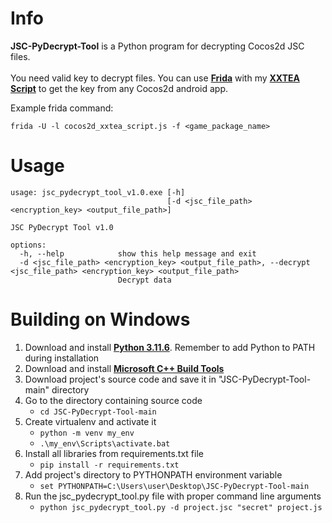 # Info

**JSC-PyDecrypt-Tool** is a Python program for decrypting Cocos2d JSC files.<br>
<br>You need valid key to decrypt files. You can use **[Frida](https://frida.re/)** with my **[XXTEA Script](https://github.com/bartlomiejduda/Tools/blob/master/NEW%20Tools/Cocos2d/cocos2d_xxtea_script.js)** to get
the key from any Cocos2d android app.

Example frida command:<br>
```
frida -U -l cocos2d_xxtea_script.js -f <game_package_name>
```

# Usage

```
usage: jsc_pydecrypt_tool_v1.0.exe [-h]
                                   [-d <jsc_file_path> <encryption_key> <output_file_path>]

JSC PyDecrypt Tool v1.0

options:
  -h, --help            show this help message and exit
  -d <jsc_file_path> <encryption_key> <output_file_path>, --decrypt <jsc_file_path> <encryption_key> <output_file_path>
                        Decrypt data
```

# Building on Windows

1. Download and install  **[Python 3.11.6](https://www.python.org/downloads/release/python-3116/)**. Remember to add Python to PATH during installation
2. Download and install **[Microsoft C++ Build Tools](https://visualstudio.microsoft.com/pl/visual-cpp-build-tools/)**
3. Download project's source code and save it in "JSC-PyDecrypt-Tool-main" directory
4. Go to the directory containing source code
   - ```cd JSC-PyDecrypt-Tool-main```
5. Create virtualenv and activate it
   - ```python -m venv my_env```
   - ```.\my_env\Scripts\activate.bat```
6. Install all libraries from requirements.txt file
   - ```pip install -r requirements.txt```
7. Add project's directory to PYTHONPATH environment variable
   - ```set PYTHONPATH=C:\Users\user\Desktop\JSC-PyDecrypt-Tool-main```
8. Run the jsc_pydecrypt_tool.py file with proper command line arguments
   - ```python jsc_pydecrypt_tool.py -d project.jsc "secret" project.js```
